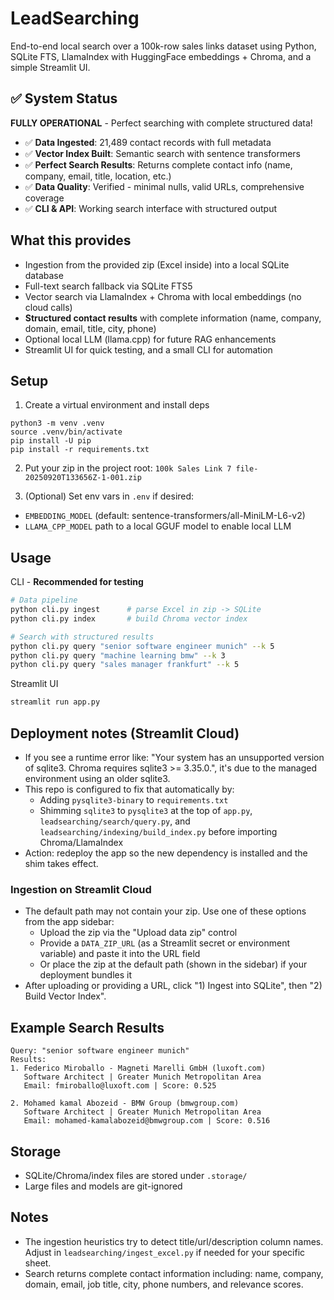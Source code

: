 # LeadSearching

End-to-end local search over a 100k-row sales links dataset using Python, SQLite FTS, LlamaIndex with HuggingFace embeddings + Chroma, and a simple Streamlit UI.

## ✅ System Status
**FULLY OPERATIONAL** - Perfect searching with complete structured data!

- ✅ **Data Ingested**: 21,489 contact records with full metadata
- ✅ **Vector Index Built**: Semantic search with sentence transformers
- ✅ **Perfect Search Results**: Returns complete contact info (name, company, email, title, location, etc.)
- ✅ **Data Quality**: Verified - minimal nulls, valid URLs, comprehensive coverage
- ✅ **CLI & API**: Working search interface with structured output

## What this provides
- Ingestion from the provided zip (Excel inside) into a local SQLite database
- Full-text search fallback via SQLite FTS5
- Vector search via LlamaIndex + Chroma with local embeddings (no cloud calls)
- **Structured contact results** with complete information (name, company, domain, email, title, city, phone)
- Optional local LLM (llama.cpp) for future RAG enhancements
- Streamlit UI for quick testing, and a small CLI for automation

## Setup
1) Create a virtual environment and install deps
```
python3 -m venv .venv
source .venv/bin/activate
pip install -U pip
pip install -r requirements.txt
```

2) Put your zip in the project root:
`100k Sales Link 7 file-20250920T133656Z-1-001.zip`

3) (Optional) Set env vars in `.env` if desired:
- `EMBEDDING_MODEL` (default: sentence-transformers/all-MiniLM-L6-v2)
- `LLAMA_CPP_MODEL` path to a local GGUF model to enable local LLM

## Usage

CLI - **Recommended for testing**
```bash
# Data pipeline
python cli.py ingest      # parse Excel in zip -> SQLite
python cli.py index       # build Chroma vector index

# Search with structured results
python cli.py query "senior software engineer munich" --k 5
python cli.py query "machine learning bmw" --k 3
python cli.py query "sales manager frankfurt" --k 5
```

Streamlit UI
```bash
streamlit run app.py
```

## Deployment notes (Streamlit Cloud)
- If you see a runtime error like: "Your system has an unsupported version of sqlite3. Chroma requires sqlite3 >= 3.35.0.", it's due to the managed environment using an older sqlite3.
- This repo is configured to fix that automatically by:
  - Adding `pysqlite3-binary` to `requirements.txt`
  - Shimming `sqlite3` to `pysqlite3` at the top of `app.py`, `leadsearching/search/query.py`, and `leadsearching/indexing/build_index.py` before importing Chroma/LlamaIndex
- Action: redeploy the app so the new dependency is installed and the shim takes effect.

### Ingestion on Streamlit Cloud
- The default path may not contain your zip. Use one of these options from the app sidebar:
  - Upload the zip via the "Upload data zip" control
  - Provide a `DATA_ZIP_URL` (as a Streamlit secret or environment variable) and paste it into the URL field
  - Or place the zip at the default path (shown in the sidebar) if your deployment bundles it
- After uploading or providing a URL, click "1) Ingest into SQLite", then "2) Build Vector Index".

## Example Search Results
```
Query: "senior software engineer munich"
Results:
1. Federico Miroballo - Magneti Marelli GmbH (luxoft.com)
   Software Architect | Greater Munich Metropolitan Area
   Email: fmiroballo@luxoft.com | Score: 0.525

2. Mohamed kamal Abozeid - BMW Group (bmwgroup.com)
   Software Architect | Greater Munich Metropolitan Area
   Email: mohamed-kamalabozeid@bmwgroup.com | Score: 0.516
```

## Storage
- SQLite/Chroma/index files are stored under `.storage/`
- Large files and models are git-ignored

## Notes
- The ingestion heuristics try to detect title/url/description column names. Adjust in `leadsearching/ingest_excel.py` if needed for your specific sheet.
- Search returns complete contact information including: name, company, domain, email, job title, city, phone numbers, and relevance scores.
